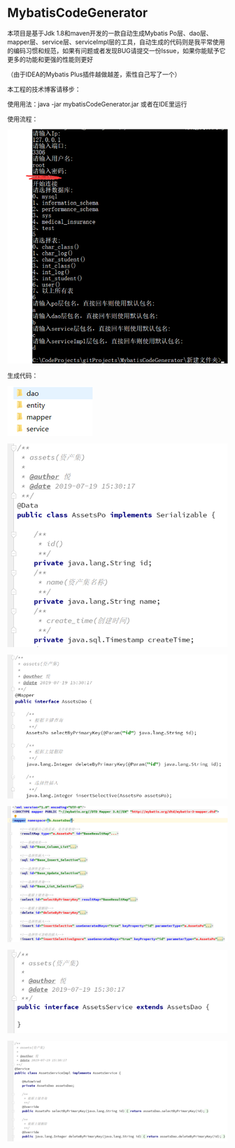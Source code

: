 # MybatisCodeGenerator
本项目是基于Jdk 1.8和maven开发的一款自动生成Mybatis Po层、dao层、mapper层、service层、serviceImpl层的工具，自动生成的代码则是我平常使用的编码习惯和规范，如果有问题或者发现BUG请提交一份Issue，如果你能赋予它更多的功能和更强的性能则更好

（由于IDEA的Mybatis Plus插件越做越差，索性自己写了一个）

本工程的技术博客请移步：

使用用法：java -jar mybatisCodeGenerator.jar 或者在IDE里运行

使用流程：

![1563521056829](img\QQ截图20190719152539.png)

生成代码：

![](img\QQ截图20190719152842.png)

![](img\QQ截图20190719153044.png)

![](img\QQ截图20190719153103.png)

![QQ截图20190719153116](img\QQ截图20190719153116.png)

![QQ截图20190719153125](img\QQ截图20190719153125.png)

![QQ截图20190719153135](img\QQ截图20190719153135.png)

